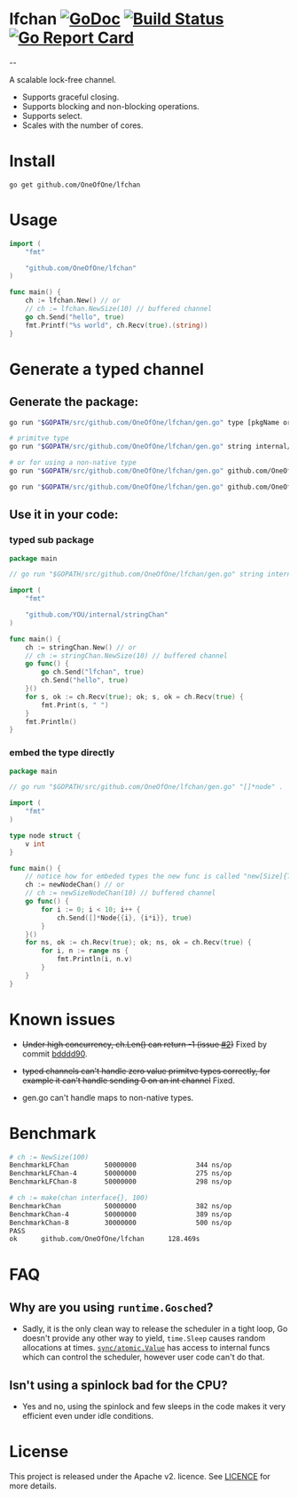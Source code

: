 # lfchan [![GoDoc](http://godoc.org/github.com/OneOfOne/lfchan?status.svg)](http://godoc.org/github.com/OneOfOne/lfchan) [![Build Status](https://travis-ci.org/OneOfOne/lfchan.svg?branch=master)](https://travis-ci.org/OneOfOne/lfchan) [![Go Report Card](https://goreportcard.com/badge/github.com/OneOfOne/lfchan)](https://goreportcard.com/report/github.com/OneOfOne/lfchan)
--

A scalable lock-free channel.

- Supports graceful closing.
- Supports blocking and non-blocking operations.
- Supports select.
- Scales with the number of cores.

# Install

	go get github.com/OneOfOne/lfchan

# Usage

```go
import (
	"fmt"

	"github.com/OneOfOne/lfchan"
)

func main() {
	ch := lfchan.New() // or
	// ch := lfchan.NewSize(10) // buffered channel
	go ch.Send("hello", true)
	fmt.Printf("%s world", ch.Recv(true).(string))
}
```

# Generate a typed channel

## Generate the package:
``` bash
go run "$GOPATH/src/github.com/OneOfOne/lfchan/gen.go" type [pkgName or . to embed the chan in the current package]

# primitve type
go run "$GOPATH/src/github.com/OneOfOne/lfchan/gen.go" string internal/stringChan

# or for using a non-native type
go run "$GOPATH/src/github.com/OneOfOne/lfchan/gen.go" github.com/OneOfOne/cmap.CMap internal/cmapChan

go run "$GOPATH/src/github.com/OneOfOne/lfchan/gen.go" github.com/OneOfOne/cmap.CMap

```

## Use it in your code:

### typed sub package

```go
package main

// go run "$GOPATH/src/github.com/OneOfOne/lfchan/gen.go" string internal/stringChan

import (
	"fmt"

	"github.com/YOU/internal/stringChan"
)

func main() {
	ch := stringChan.New() // or
	// ch := stringChan.NewSize(10) // buffered channel
	go func() {
		go ch.Send("lfchan", true)
		ch.Send("hello", true)
	}()
	for s, ok := ch.Recv(true); ok; s, ok = ch.Recv(true) {
		fmt.Print(s, " ")
	}
	fmt.Println()
}

```

### embed the type directly

```go
package main

// go run "$GOPATH/src/github.com/OneOfOne/lfchan/gen.go" "[]*node" .

import (
	"fmt"
)

type node struct {
	v int
}

func main() {
	// notice how for embeded types the new func is called "new[Size]{TypeName}Chan()
	ch := newNodeChan() // or
	// ch := newSizeNodeChan(10) // buffered channel
	go func() {
		for i := 0; i < 10; i++ {
			ch.Send([]*Node{{i}, {i*i}}, true)
		}
	}()
	for ns, ok := ch.Recv(true); ok; ns, ok = ch.Recv(true) {
		for i, n := range ns {
			fmt.Println(i, n.v)
		}
	}
}
```


# Known issues

- <strike>Under high concurrency, ch.Len() can return -1 (issue [#2](https://github.com/OneOfOne/lfchan/issues/2))</strike>
Fixed by commit [bdddd90](https://github.com/OneOfOne/lfchan/commit/bdddd904676fc8368064cc2eb21efaa4384cd2db).

- <strike>typed channels can't handle zero value primitve types correctly,
for example it can't handle sending 0 on an int channel</strike> Fixed.

- gen.go can't handle maps to non-native types.

# Benchmark
```bash
# ch := NewSize(100)
BenchmarkLFChan         50000000               344 ns/op               8 B/op          1 allocs/op
BenchmarkLFChan-4       50000000               275 ns/op               8 B/op          1 allocs/op
BenchmarkLFChan-8       50000000               298 ns/op               8 B/op          1 allocs/op

# ch := make(chan interface{}, 100)
BenchmarkChan           50000000               382 ns/op               8 B/op          1 allocs/op
BenchmarkChan-4         50000000               389 ns/op               8 B/op          1 allocs/op
BenchmarkChan-8         30000000               500 ns/op               8 B/op          1 allocs/op
PASS
ok      github.com/OneOfOne/lfchan      128.469s
```

# FAQ

## Why are you using `runtime.Gosched`?

- Sadly, it is the only clean way to release the scheduler in a tight loop, Go doesn't provide any other way to yield,
`time.Sleep` causes random allocations at times.
[`sync/atomic.Value`](https://github.com/golang/go/blob/master/src/sync/atomic/value.go#L57) has access to internal
funcs which can control the scheduler, however user code can't do that.

## Isn't using a spinlock bad for the CPU?

- Yes and no, using the spinlock and few sleeps in the code makes it very efficient even under idle conditions.

# License

This project is released under the Apache v2. licence. See [LICENCE](LICENCE) for more details.

